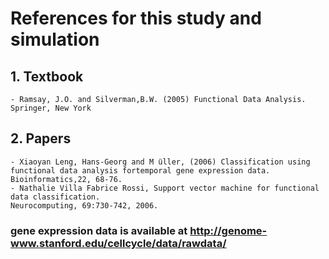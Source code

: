 # References for this study and simulation
## 1. Textbook
    - Ramsay, J.O. and Silverman,B.W. (2005) Functional Data Analysis. Springer, New York
## 2. Papers
    - Xiaoyan Leng, Hans-Georg and M ̈uller, (2006) Classification using functional data analysis fortemporal gene expression data.
    Bioinformatics,22, 68-76.
    - Nathalie Villa Fabrice Rossi, Support vector machine for functional data classification.
    Neurocomputing, 69:730-742, 2006.


### gene expression data is available at http://genome-www.stanford.edu/cellcycle/data/rawdata/
